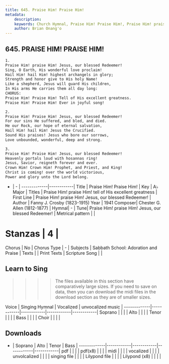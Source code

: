 ```yaml
---
title: 645. Praise Him! Praise Him!
metadata:
    description: 
    keywords: Church Hymnal, Praise Him! Praise Him!, Praise Him! praise Him! Jesus, our blessed Redeemer!, Praise Him! praise Him! tell of His excellent greatness
    author: Brian Onang'o
---
```



## 645. PRAISE HIM! PRAISE HIM!

```txt
1.
Praise Him! praise Him! Jesus, our blessed Redeemer!
Sing, O Earth, His wonderful love proclaim!
Hail Him! hail Him! highest archangels in glory;
Strength and honor give to His holy Name!
Like a shepherd, Jesus will guard His children,
In His arms He carries them all day long:
CHORUS:
Praise Him! Praise Him! Tell of His excellent greatness.
Praise Him! Praise Him! Ever in joyful song!

2.
Praise Him! Praise Him! Jesus, our blessed Redeemer!
For our sins He suffered, and bled, and died.
He our Rock, our hope of eternal salvation,
Hail Him! hail Him! Jesus the Crucified.
Sound His praises! Jesus who bore our sorrows,
Love unbounded, wonderful, deep and strong.

3.
Praise Him! Praise Him! Jesus, our blessed Redeemer!
Heavenly portals loud with hosannas ring!
Jesus, Savior, reigneth forever and ever.
Crown Him! Crown Him! Prophet, and Priest, and King!
Christ is coming! over the world victorious,
Power and glory unto the Lord belong.
```

- |   -  |
-------------|------------|
Title | Praise Him! Praise Him! |
Key | A♭ Major |
Titles | Praise Him! praise Him! tell of His excellent greatness |
First Line | Praise Him! praise Him! Jesus, our blessed Redeemer! |
Author | Fanny J. Crosby (1823-1915)
Year | 1941
Composer| Chester G. Allen (1812-1877) |
Hymnal|  - |
Tune| Praise Him! praise Him! Jesus, our blessed Redeemer! |
Metrical pattern | |
# Stanzas | 4 |
Chorus | No |
Chorus Type | - |
Subjects | Sabbath School: Adoration and Praise |
Texts |  |
Print Texts | 
Scripture Song |  |
  
## Learn to Sing

>>>> The files available in this section have comparatively large sizes. If you need to save on data, then you can download the midi files in the download section as they are of smaller sizes.

Voice |  Singing Hymnal | Vocalized | unvocalized music |
-------------|------------|------------|------------|------------|
Soprano | | | |
Alto | | | |
Tenor | | | |
Bass | | | |
Choir | | | |

## Downloads

- |  Soprano | Alto | Tenor | Bass |
-------------|------------|------------|------------|------------|
pdf | | | |
pdf(x8) | | | |
midi | | | |
vocalized | | | |
unvolcalized | | | |
singing file | | | |
Lilypond file | | | |
Lilypond (x8) | | | |
  